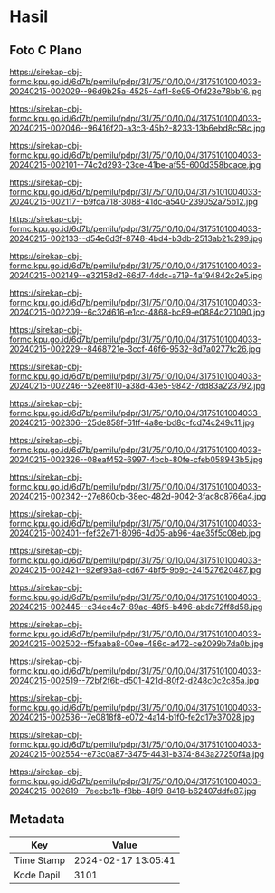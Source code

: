 # Hasil

## Foto C Plano

https://sirekap-obj-formc.kpu.go.id/6d7b/pemilu/pdpr/31/75/10/10/04/3175101004033-20240215-002029--96d9b25a-4525-4af1-8e95-0fd23e78bb16.jpg

https://sirekap-obj-formc.kpu.go.id/6d7b/pemilu/pdpr/31/75/10/10/04/3175101004033-20240215-002046--96416f20-a3c3-45b2-8233-13b6ebd8c58c.jpg

https://sirekap-obj-formc.kpu.go.id/6d7b/pemilu/pdpr/31/75/10/10/04/3175101004033-20240215-002101--74c2d293-23ce-41be-af55-600d358bcace.jpg

https://sirekap-obj-formc.kpu.go.id/6d7b/pemilu/pdpr/31/75/10/10/04/3175101004033-20240215-002117--b9fda718-3088-41dc-a540-239052a75b12.jpg

https://sirekap-obj-formc.kpu.go.id/6d7b/pemilu/pdpr/31/75/10/10/04/3175101004033-20240215-002133--d54e6d3f-8748-4bd4-b3db-2513ab21c299.jpg

https://sirekap-obj-formc.kpu.go.id/6d7b/pemilu/pdpr/31/75/10/10/04/3175101004033-20240215-002149--e32158d2-66d7-4ddc-a719-4a194842c2e5.jpg

https://sirekap-obj-formc.kpu.go.id/6d7b/pemilu/pdpr/31/75/10/10/04/3175101004033-20240215-002209--6c32d616-e1cc-4868-bc89-e0884d271090.jpg

https://sirekap-obj-formc.kpu.go.id/6d7b/pemilu/pdpr/31/75/10/10/04/3175101004033-20240215-002229--8468721e-3ccf-46f6-9532-8d7a0277fc26.jpg

https://sirekap-obj-formc.kpu.go.id/6d7b/pemilu/pdpr/31/75/10/10/04/3175101004033-20240215-002246--52ee8f10-a38d-43e5-9842-7dd83a223792.jpg

https://sirekap-obj-formc.kpu.go.id/6d7b/pemilu/pdpr/31/75/10/10/04/3175101004033-20240215-002306--25de858f-61ff-4a8e-bd8c-fcd74c249c11.jpg

https://sirekap-obj-formc.kpu.go.id/6d7b/pemilu/pdpr/31/75/10/10/04/3175101004033-20240215-002326--08eaf452-6997-4bcb-80fe-cfeb058943b5.jpg

https://sirekap-obj-formc.kpu.go.id/6d7b/pemilu/pdpr/31/75/10/10/04/3175101004033-20240215-002342--27e860cb-38ec-482d-9042-3fac8c8766a4.jpg

https://sirekap-obj-formc.kpu.go.id/6d7b/pemilu/pdpr/31/75/10/10/04/3175101004033-20240215-002401--fef32e71-8096-4d05-ab96-4ae35f5c08eb.jpg

https://sirekap-obj-formc.kpu.go.id/6d7b/pemilu/pdpr/31/75/10/10/04/3175101004033-20240215-002421--92ef93a8-cd67-4bf5-9b9c-241527620487.jpg

https://sirekap-obj-formc.kpu.go.id/6d7b/pemilu/pdpr/31/75/10/10/04/3175101004033-20240215-002445--c34ee4c7-89ac-48f5-b496-abdc72ff8d58.jpg

https://sirekap-obj-formc.kpu.go.id/6d7b/pemilu/pdpr/31/75/10/10/04/3175101004033-20240215-002502--f5faaba8-00ee-486c-a472-ce2099b7da0b.jpg

https://sirekap-obj-formc.kpu.go.id/6d7b/pemilu/pdpr/31/75/10/10/04/3175101004033-20240215-002519--72bf2f6b-d501-421d-80f2-d248c0c2c85a.jpg

https://sirekap-obj-formc.kpu.go.id/6d7b/pemilu/pdpr/31/75/10/10/04/3175101004033-20240215-002536--7e0818f8-e072-4a14-b1f0-fe2d17e37028.jpg

https://sirekap-obj-formc.kpu.go.id/6d7b/pemilu/pdpr/31/75/10/10/04/3175101004033-20240215-002554--e73c0a87-3475-4431-b374-843a27250f4a.jpg

https://sirekap-obj-formc.kpu.go.id/6d7b/pemilu/pdpr/31/75/10/10/04/3175101004033-20240215-002619--7eecbc1b-f8bb-48f9-8418-b62407ddfe87.jpg


## Metadata

| Key        | Value               |
| ---------- | ------------------- |
| Time Stamp | 2024-02-17 13:05:41 |
| Kode Dapil | 3101                |



